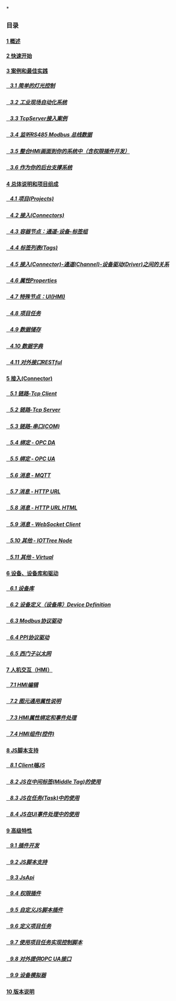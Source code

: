 
*<script src="/_js/jquery-1.12.0.min.js"></script><script src="/_js/bootstrap/js/bootstrap.min.js"></script><script type="text/javascript" src="/_js/ajax.js"></script><script src="/_js/layui/layui.all.js"></script><script src="/_js/dlg_layer.js?v="></script>

<link rel="stylesheet" type="text/css" href="/_js/layui/css/layui.css" /><link  href="/_js/bootstrap/css/bootstrap.min.css" rel="stylesheet" type="text/css" ><link  href="/_js/font4.7.0/css/font-awesome.css"  rel="stylesheet" type="text/css" ><link href="./inc/common.css" rel="stylesheet" type="text/css"><link href="./inc/index.css" rel="stylesheet" type="text/css">


### 目录

#### <a href="README.md">1 概述</a>
#### <a href="doc/quick_start.md">2 快速开始</a>

#### <a href="doc/case/index.md" doc_path="doc/case/index.md" >3 案例和最佳实践</a>
##### <a href="doc/case/example_lamp_demo.md" target="main">&nbsp;&nbsp;&nbsp;3.1 简单的灯光控制</a>
##### <a href="doc/case/case_auto.md" target="main">&nbsp;&nbsp;&nbsp;3.2 工业现场自动化系统</a>
##### <a href="doc/case/example_tcpserver_conn.md" target="main">&nbsp;&nbsp;&nbsp;3.3 TcpServer接入案例</a>
##### <a href="doc/case/case_rs485_sniffer.md" target="main">&nbsp;&nbsp;&nbsp;3.4 监听RS485 Modbus 总线数据</a>
##### <a href="doc/case/case_ref_hmi_auth.md" target="main">&nbsp;&nbsp;&nbsp;3.5 整合HMI画面到你的系统中（含权限插件开发）</a>
##### <a href="doc/case/back_sys.md" target="main">&nbsp;&nbsp;&nbsp;3.6 作为你的后台支撑系统</a>
<!--
##### <a href="doc/case/case_opc_da.md" target="main">&nbsp;&nbsp;&nbsp;3.6 通过OPC DA Client接入数据</a>
##### <a href="doc/case/case_jsplugin_db.md" target="main">&nbsp;&nbsp;&nbsp;3.5 自动记录到关系数据库（含JS插件开发）</a>
-->


#### <a href="doc/main/index.md" >4 总体说明和项目组成</a>
##### <a href="doc/main/prjs.md" target="main">&nbsp;&nbsp;&nbsp;4.1 项目(Projects)</a>
##### <a href="doc/main/conn.md" target="main">&nbsp;&nbsp;&nbsp;4.2 接入(Connectors)</a>
##### <a href="doc/main/ch_dev_tagg.md" target="main">&nbsp;&nbsp;&nbsp;4.3 容器节点：通道-设备-标签组</a>
##### <a href="doc/main/tags.md" target="main">&nbsp;&nbsp;&nbsp;4.4 标签列表(Tags)</a>
##### <a href="doc/main/ch_conn_drv.md" target="main">&nbsp;&nbsp;&nbsp;4.5 接入(Connector)-通道(Channel)-设备驱动(Driver)之间的关系</a>
##### <a href="doc/main/properties.md" target="main">&nbsp;&nbsp;&nbsp;4.6 属性Properties</a>
##### <a href="doc/main/hmi.md" target="main">&nbsp;&nbsp;&nbsp;4.7 特殊节点：UI(HMI)</a>
##### <a href="doc/main/task.md" target="main">&nbsp;&nbsp;&nbsp;4.8 项目任务</a>
##### <a href="doc/main/store.md" target="main">&nbsp;&nbsp;&nbsp;4.9 数据储存</a>
##### <a href="doc/main/dict.md" target="main">&nbsp;&nbsp;&nbsp;4.10 数据字典</a>
##### <a href="doc/main/outer_ref.md" target="main">&nbsp;&nbsp;&nbsp;4.11 对外接口RESTful</a>


#### <a href="doc/conn/index.md" >5 接入(Connector)</a>
##### <a href="doc/conn/link_tcpclient.md" target="main">&nbsp;&nbsp;&nbsp;5.1 链路-Tcp Client</a>
##### <a href="doc/conn/link_tcpserver.md" target="main">&nbsp;&nbsp;&nbsp;5.2 链路-Tcp Server</a>
##### <a href="doc/conn/link_com.md" target="main">&nbsp;&nbsp;&nbsp;5.3 链路-串口(COM)</a>
##### <a href="doc/conn/bind_opcda.md" target="main">&nbsp;&nbsp;&nbsp;5.4 绑定 - OPC DA</a>
##### <a href="doc/conn/bind_opcua.md" target="main">&nbsp;&nbsp;&nbsp;5.5 绑定 - OPC UA</a>
##### <a href="doc/conn/msg_mqtt.md" target="main">&nbsp;&nbsp;&nbsp;5.6 消息 - MQTT</a>
##### <a href="doc/conn/msg_http_url.md" target="main">&nbsp;&nbsp;&nbsp;5.7 消息 - HTTP URL</a>
##### <a href="doc/conn/msg_http_url_html.md" target="main">&nbsp;&nbsp;&nbsp;5.8 消息 - HTTP URL HTML</a>
##### <a href="doc/conn/msg_websocket.md" target="main">&nbsp;&nbsp;&nbsp;5.9 消息 - WebSocket Client</a>
##### <a href="doc/conn/other_iottree_node.md" target="main">&nbsp;&nbsp;&nbsp;5.10 其他 - IOTTree Node</a>
##### <a href="doc/conn/other_virtual.md" target="main">&nbsp;&nbsp;&nbsp;5.11 其他 - Virtual</a>

#### <a href="doc/device/index.md" >6 设备、设备库和驱动</a>
##### <a href="doc/device/dev_lib.md" target="main">&nbsp;&nbsp;&nbsp;6.1 设备库</a>
##### <a href="doc/device/dev_def.md" target="main">&nbsp;&nbsp;&nbsp;6.2 设备定义（设备库）Device Definition</a>
##### <a href="doc/device/drv_modbus.md" target="main">&nbsp;&nbsp;&nbsp;6.3 Modbus协议驱动</a>
##### <a href="doc/device/drv_ppi.md" target="main">&nbsp;&nbsp;&nbsp;6.4 PPI协议驱动</a>
##### <a href="doc/device/drv_siemens_eth.md" target="main">&nbsp;&nbsp;&nbsp;6.5 西门子以太网</a>

#### <a href="doc/hmi/index.md" >7 人机交互（HMI）</a>
##### <a href="doc/hmi/hmi_edit.md" target="main">&nbsp;&nbsp;&nbsp;7.1 HMI编辑
##### <a href="doc/hmi/hmi_props.md" target="main">&nbsp;&nbsp;&nbsp;7.2 图元通用属性说明
##### <a href="doc/hmi/hmi_bind_evt.md" target="main">&nbsp;&nbsp;&nbsp;7.3 HMI属性绑定和事件处理
##### <a href="doc/hmi/hmi_comp.md" target="main">&nbsp;&nbsp;&nbsp;7.4 HMI组件(控件)</a>



#### <a href="doc/js/index.md"> 8 JS脚本支持</a>
##### <a href="doc/js/js_client.md">&nbsp;&nbsp;&nbsp;8.1 Client端JS</a>
##### <a href="doc/js/js_in_midtag.md">&nbsp;&nbsp;&nbsp;8.2 JS在中间标签(Middle Tag)的使用</a>
##### <a href="doc/js/js_in_task.md">&nbsp;&nbsp;&nbsp;8.3 JS在任务(Task)中的使用</a>
##### <a href="doc/js/js_in_ui_event.md">&nbsp;&nbsp;&nbsp;8.4 JS在UI事件处理中的使用</a>


#### <a href="doc/advanced/index.md" >9 高级特性</a>
##### <a href="doc/advanced/adv_plugin.md" >&nbsp;&nbsp;&nbsp;9.1 插件开发</a>
##### <a href="doc/advanced/adv_js.md" target="main">&nbsp;&nbsp;&nbsp;9.2 JS脚本支持</a>
##### <a href="doc/advanced/adv_plugin_jsapi.md" target="main">&nbsp;&nbsp;&nbsp;9.3 JsApi</a>
##### <a href="doc/advanced/adv_plugin_auth.md" target="main">&nbsp;&nbsp;&nbsp;9.4 权限插件</a>
##### <a href="doc/advanced/adv_js_plugin.md" target="main">&nbsp;&nbsp;&nbsp;9.5 自定义JS脚本插件</a>
##### <a href="doc/advanced/adv_prj_task.md" target="main">&nbsp;&nbsp;&nbsp;9.6 定义项目任务</a>
##### <a href="doc/advanced/adv_prj_task_ctrl.md" target="main">&nbsp;&nbsp;&nbsp;9.7 使用项目任务实现控制脚本</a>
##### <a href="doc/advanced/adv_prj_task_ctrl.md" target="main">&nbsp;&nbsp;&nbsp;9.8 对外提供OPC UA接口</a>
##### <a href="doc/advanced/adv_dev_simulator.md" target="main">&nbsp;&nbsp;&nbsp;9.9 设备模拟器</a>



#### <a href="doc/version.md" >10 版本说明</a>


<script>
<!--

var lang="cn";


$("a").css("cursor","pointer") ;
$("a").each(function(){
    var docp = $(this).attr("href") ;
    $(this).removeAttr("href");
    $(this).attr("doc_path",lang+"/"+docp);
    if(docp)
    {
        
        $(this).click(function(){
            parent.nav_to($(this).attr("doc_path"));
        });
    }
});
-->
</script>
